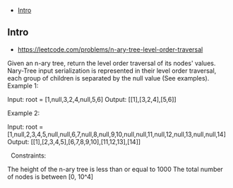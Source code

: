 - [Intro](#intro)

## Intro

- https://leetcode.com/problems/n-ary-tree-level-order-traversal

Given an n-ary tree, return the level order traversal of its nodes' values.
Nary-Tree input serialization is represented in their level order traversal, each group of children is separated by the null value (See examples).
 
Example 1:


Input: root = [1,null,3,2,4,null,5,6]
Output: [[1],[3,2,4],[5,6]]

Example 2:


Input: root = [1,null,2,3,4,5,null,null,6,7,null,8,null,9,10,null,null,11,null,12,null,13,null,null,14]
Output: [[1],[2,3,4,5],[6,7,8,9,10],[11,12,13],[14]]

 
Constraints:

The height of the n-ary tree is less than or equal to 1000
The total number of nodes is between [0, 10^4]

